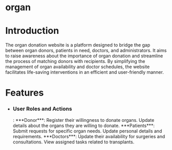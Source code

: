 # organ
# Introduction
The organ donation website is a platform designed to bridge the gap between organ donors, patients in need, doctors, and administrators. It aims to raise awareness about the importance of organ donation and streamline the process of matching donors with recipients. By simplifying the management of organ availability and doctor schedules, the website facilitates life-saving interventions in an efficient and user-friendly manner.

# Features
* <h3>User Roles and Actions</h3>:
      ***Donor***:
      Register their willingness to donate organs.
      Update details about the organs they are willing to donate.
      ***Patients***:
      Submit requests for specific organ needs.
      Update personal details and requirements.
      ***Doctors***:
      Update their availability for surgeries and consultations.
      View assigned tasks related to transplants.
